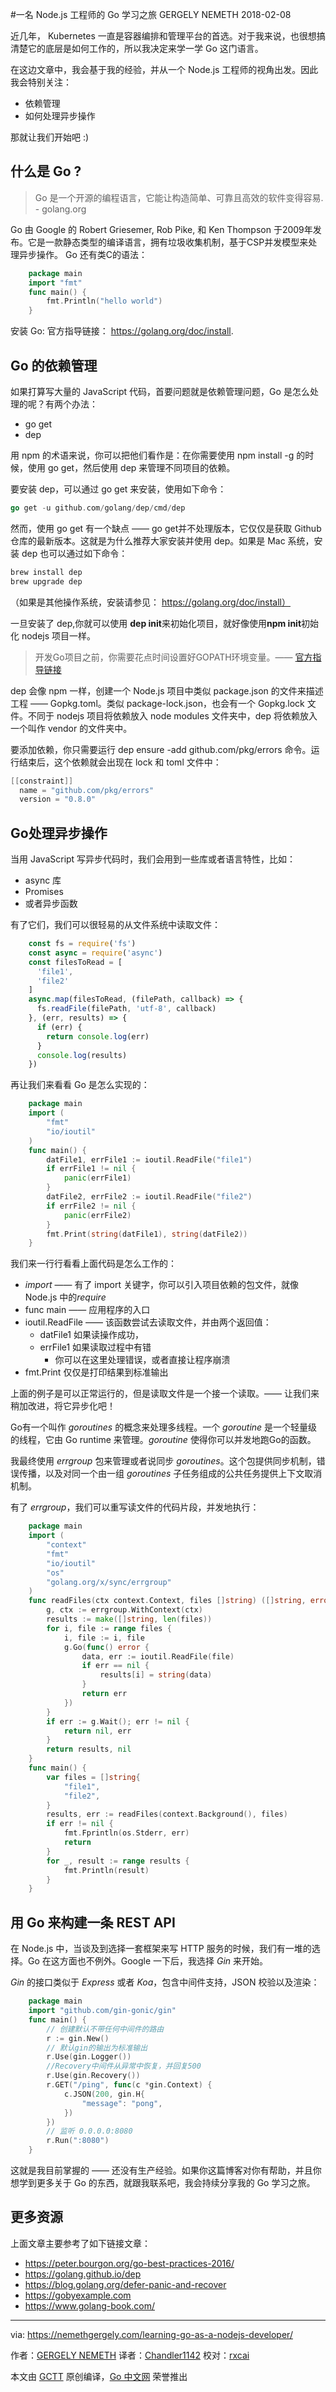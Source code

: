 #一名 Node.js 工程师的 Go 学习之旅
GERGELY NEMETH 2018-02-08

近几年， Kubernetes 一直是容器编排和管理平台的首选。对于我来说，也很想搞清楚它的底层是如何工作的，所以我决定来学一学 Go 这门语言。

在这边文章中，我会基于我的经验，并从一个 Node.js 工程师的视角出发。因此我会特别关注：

- 依赖管理
- 如何处理异步操作

那就让我们开始吧 :)

## 什么是 Go ?

> Go 是一个开源的编程语言，它能让构造简单、可靠且高效的软件变得容易. - golang.org

Go 由 Google 的 Robert Griesemer, Rob Pike, 和 Ken Thompson 于2009年发布。它是一款静态类型的编译语言，拥有垃圾收集机制，基于CSP并发模型来处理异步操作。 Go 还有类C的语法：

```go
    package main
    import "fmt"
    func main() {
        fmt.Println("hello world")
    }
```

安装 Go:
官方指导链接： https://golang.org/doc/install.

## Go 的依赖管理

如果打算写大量的 JavaScript 代码，首要问题就是依赖管理问题，Go 是怎么处理的呢？有两个办法：
- go get
- dep

用 npm 的术语来说，你可以把他们看作是：在你需要使用 npm install -g 的时候，使用 go get，然后使用 dep 来管理不同项目的依赖。

要安装 dep，可以通过 go get 来安装，使用如下命令：

```go
go get -u github.com/golang/dep/cmd/dep
```

然而，使用 go get 有一个缺点 —— go get并不处理版本，它仅仅是获取 Github 仓库的最新版本。这就是为什么推荐大家安装并使用 dep。如果是 Mac 系统，安装 dep 也可以通过如下命令：

```go
brew install dep
brew upgrade dep
```
（如果是其他操作系统，安装请参见： https://golang.org/doc/install）

一旦安装了 dep,你就可以使用 **dep init**来初始化项目，就好像使用**npm init**初始化 nodejs 项目一样。

> 开发Go项目之前，你需要花点时间设置好GOPATH环境变量。—— [官方指导链接](https://golang.org/doc/install)

dep 会像 npm 一样，创建一个 Node.js 项目中类似 package.json 的文件来描述工程 —— Gopkg.toml。类似 package-lock.json，也会有一个 Gopkg.lock 文件。不同于 nodejs 项目将依赖放入 node modules 文件夹中，dep 将依赖放入一个叫作 vendor 的文件夹中。

要添加依赖，你只需要运行 dep ensure -add github.com/pkg/errors 命令。运行结束后，这个依赖就会出现在 lock 和 toml 文件中：
```go
[[constraint]]
  name = "github.com/pkg/errors"
  version = "0.8.0"
```

## Go处理异步操作

当用 JavaScript 写异步代码时，我们会用到一些库或者语言特性，比如：
- async 库
- Promises
- 或者异步函数

有了它们，我们可以很轻易的从文件系统中读取文件：

``` javascript
    const fs = require('fs')
    const async = require('async')
    const filesToRead = [
      'file1',
      'file2'
    ]
    async.map(filesToRead, (filePath, callback) => {
      fs.readFile(filePath, 'utf-8', callback)
    }, (err, results) => {
      if (err) {
        return console.log(err)
      }
      console.log(results)
    })
```

再让我们来看看 Go 是怎么实现的：

```go
    package main
    import (
        "fmt"
        "io/ioutil"
    )
    func main() {
        datFile1, errFile1 := ioutil.ReadFile("file1")
        if errFile1 != nil {
            panic(errFile1)
        }
        datFile2, errFile2 := ioutil.ReadFile("file2")
        if errFile2 != nil {
            panic(errFile2)
        }
        fmt.Print(string(datFile1), string(datFile2))
    }
```

我们来一行行看看上面代码是怎么工作的：

- *import* —— 有了 import 关键字，你可以引入项目依赖的包文件，就像 Node.js 中的*require*
- func main —— 应用程序的入口
- ioutil.ReadFile —— 该函数尝试去读取文件，并由两个返回值：
	- datFile1 如果读操作成功，
	- errFile1 如果读取过程中有错
		- 你可以在这里处理错误，或者直接让程序崩溃
- fmt.Print 仅仅是打印结果到标准输出

上面的例子是可以正常运行的，但是读取文件是一个接一个读取。—— 让我们来稍加改进，将它异步化吧！

Go有一个叫作 *goroutines* 的概念来处理多线程。一个 *goroutine* 是一个轻量级的线程，它由 Go  runtime 来管理。*goroutine* 使得你可以并发地跑Go的函数。

我最终使用 *errgroup* 包来管理或者说同步 *goroutines*。这个包提供同步机制，错误传播，以及对同一个由一组 *goroutines* 子任务组成的公共任务提供上下文取消机制。

有了 *errgroup*，我们可以重写读文件的代码片段，并发地执行：

```go
    package main
    import (
        "context"
        "fmt"
        "io/ioutil"
        "os"
        "golang.org/x/sync/errgroup"
    )
    func readFiles(ctx context.Context, files []string) ([]string, error) {
        g, ctx := errgroup.WithContext(ctx)
        results := make([]string, len(files))
        for i, file := range files {
            i, file := i, file
            g.Go(func() error {
                data, err := ioutil.ReadFile(file)
                if err == nil {
                    results[i] = string(data)
                }
                return err
            })
        }
        if err := g.Wait(); err != nil {
            return nil, err
        }
        return results, nil
    }
    func main() {
        var files = []string{
            "file1",
            "file2",
        }
        results, err := readFiles(context.Background(), files)
        if err != nil {
            fmt.Fprintln(os.Stderr, err)
            return
        }
        for _, result := range results {
            fmt.Println(result)
        }
    }
```


## 用 Go 来构建一条 REST API

在 Node.js 中，当谈及到选择一套框架来写 HTTP 服务的时候，我们有一堆的选择。Go 在这方面也不例外。Google 一下后，我选择 *Gin* 来开始。

*Gin* 的接口类似于 *Express* 或者 *Koa*，包含中间件支持，JSON 校验以及渲染：

```go
    package main
    import "github.com/gin-gonic/gin"
    func main() {
        // 创建默认不带任何中间件的路由
        r := gin.New()
        // 默认gin的输出为标准输出
        r.Use(gin.Logger())
        //Recovery中间件从异常中恢复，并回复500
        r.Use(gin.Recovery())
        r.GET("/ping", func(c *gin.Context) {
            c.JSON(200, gin.H{
                "message": "pong",
            })
        })
        // 监听 0.0.0.0:8080
        r.Run(":8080")
    }
```

这就是我目前掌握的 —— 还没有生产经验。如果你这篇博客对你有帮助，并且你想学到更多关于 Go 的东西，就跟我联系吧，我会持续分享我的 Go 学习之旅。

## 更多资源
上面文章主要参考了如下链接文章：
- https://peter.bourgon.org/go-best-practices-2016/
- https://golang.github.io/dep
- https://blog.golang.org/defer-panic-and-recover
- https://gobyexample.com
- https://www.golang-book.com/

----------------

via: https://nemethgergely.com/learning-go-as-a-nodejs-developer/

作者：[GERGELY NEMETH](https://nemethgergely.com)
译者：[Chandler1142](https://github.com/chandler1142)
校对：[rxcai](https://github.com/rxcai)

本文由 [GCTT](https://github.com/studygolang/GCTT) 原创编译，[Go 中文网](https://studygolang.com/) 荣誉推出

